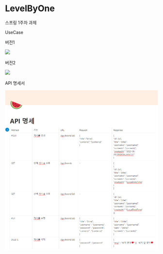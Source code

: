 # LevelByOne
스프링 1주차 과제

UseCase

버전1
<td><img width="1000" src="https://raw.githubusercontent.com/kkamjjing-i/LevelByOne/fb9419f531def04eda909e752054eaf5d3aa0baf/%EC%A0%9C%EB%AA%A9%20%EC%97%86%EB%8A%94%20%EB%8B%A4%EC%9D%B4%EC%96%B4%EA%B7%B8%EB%9E%A8-%ED%8E%98%EC%9D%B4%EC%A7%80-1.drawio.png" /> </td>

버전2
<td><img width="1000" src="https://user-images.githubusercontent.com/135205241/249213292-6a00fa28-f93d-435c-b599-14f2dd8f8709.png" /> </td>

API 명세서
<td><img width="1000" src="https://raw.githubusercontent.com/Junghwan1106/LevelByOne/2b570be03524ae0c58a64833f12fe07d1818fcdb/ff.png" /> </td>
